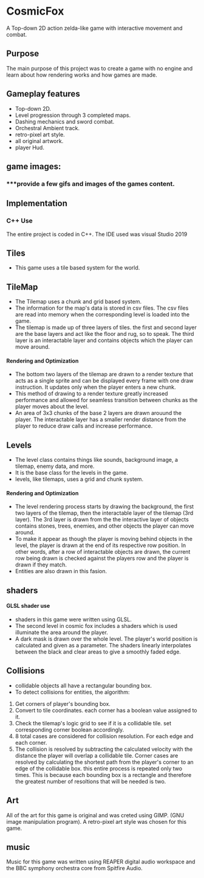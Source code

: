 # CosmicFox
A Top-down 2D action zelda-like game with interactive movement and combat.

## Purpose
The main purpose of this project was to create a game with no engine and learn about how rendering works and how games are made.

## Gameplay features
- Top-down 2D.
- Level progression through 3 completed maps.
- Dashing mechanics and sword combat.
- Orchestral Ambient track.
- retro-pixel art style.
- all original artwork.
- player Hud.

## game images:
### ***provide a few gifs and images of the games content.

## Implementation
### C++ Use
The entire project is coded in C++. The IDE used was visual Studio 2019

## Tiles
- This game uses a tile based system for the world. 

## TileMap
- The Tilemap uses a chunk and grid based system.
- The information for the map's data is stored in csv files. The csv files are read into memory when the corresponding level is loaded into the game.
- The tilemap is made up of three layers of tiles. the first and second layer are the base layers and act like the floor and rug, so to speak. The third layer is an interactable layer and contains objects which the player can move around.
#### Rendering and Optimization
- The bottom two layers of the tilemap are drawn to a render texture that acts as a single sprite and can be displayed every frame with one draw instruction. It updates only when the player enters a new chunk. 
- This method of drawing to a render texture greatly increased performance and allowed for seamless transition between chunks as the player moves about the level.
- An area of 3x3 chunks of the base 2 layers are drawn arouund the player. The interactable layer has a smaller render distance from the player to reduce draw calls and increase performance.

## Levels
- The level class contains things like sounds, background image, a tilemap, enemy data, and more.
- It is the base class for the levels in the game.
- levels, like tilemaps, uses a grid and chunk system.
#### Rendering and Optimization
- The level rendering process starts by drawing the background, the first two layers of the tilemap, then the interactable layer of the tilemap (3rd layer). The 3rd layer is drawn from the the interactive layer of objects contains stones, trees, enemies, and other objects the player can move around.
- To make it appear as though the player is moving behind objects in the level, the player is drawn at the end of its respective row position. In other words, after a row of interactable objects are drawn, the current row being drawn is checked against the players row and the player is drawn if they match.
- Entities are also drawn in this fasion.

## shaders
#### GLSL shader use
- shaders in this game were written using GLSL.
- The second level in cosmic fox includes a shaders which is used illuminate the area around the player.
- A dark mask is drawn over the whole level. The player's world position is calculated and given as a parameter. The shaders linearly interpolates between the black and clear areas to give a smoothly faded edge.

## Collisions
- collidable objects all have a rectangular bounding box. 
- To detect collisions for entities, the algorithm:
1) Get corners of player's bounding box.
2) Convert to tile coordinates. each corner has a boolean value assigned to it.
3) Check the tilemap's logic grid to see if it is a collidable tile. set corresponding corner boolean accordingly.
4) 8 total cases are considered for collision resolution. For each edge and each corner.
6) The collision is resolved by subtracting the calculated velocity with the distance the player will overlap a collidable tile. Corner cases are resolved by calculating the shortest path from the player's corner to an edge of the collidable box. 
this entire process is repeated only two times. This is because each bounding box is a rectangle and therefore the greatest number of resoltions that will be needed is two.

## Art
All of the art for this game is original and was creted using GIMP. (GNU image manipulation program).
A retro-pixel art style was chosen for this game.

## music
Music for this game was written using REAPER digital audio workspace and the BBC symphony orchestra core from Spitfire Audio.






